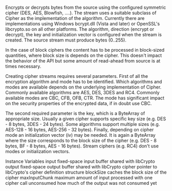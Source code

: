 Encrypts or decrypts bytes from the source using the configured symmetric cipher (DES, AES, Blowfish, ....). The stream uses a suitable subclass of Cipher as the implementation of the algorithm. Currently there are implementations using Windows bcrypt.dll (Vista and later) or OpenSSL's libcrypto.so on all other platforms. The algorithm, direction (encrypt or decrypt), the key and initialization vector is configured when the stream is created. The source stream must produce bytes (0..255).

In the case of block ciphers the content has to be processed in block-sized quantities, where block size is depends on the cipher. This doesn't impact the behavior of the API but some amount of read-ahead from source is at times necessary.

Creating cipher streams requires several parameters. First of all the encryption algorithm and mode has to be identified. Which algorithms and modes are available depends on the underlying implementation of Cipher. Commonly available algorithms are AES, DES, 3DES and RC4. Commonly available modes are CBC, CFB, OFB, CTR. The mode has significant impact on the security properties of the encrypted data, if in doubt use CBC.

The second required parameter is the key, which is a ByteArray of appropriate size. Usually a given cipher supports specific key size (e.g. DES - 8 bytes, 3DES - 24 bytes). Some algorithms support multiple sizes (e.g. AES-128 - 16 bytes, AES-256 - 32 bytes). Finally, depending on cipher mode an initialization vector (iv) may be needed. It is again a ByteArray where the size corresponds to the block size of the cipher (e.g. DES - 8 bytes, BF - 8 bytes, AES - 16 bytes). Stream ciphers (e.g. RC4) don't use modes or initialization vectors.

Instance Variables
	input	<ByteArray> fixed-space input buffer shared with libCrypto
	output	<ByteArray> fixed-space output buffer shared with libCrypto
	cipher	<CPointer> pointer to libCrypto's cipher definition structure
	blockSize	<SmallInteger> caches the block size of the cipher
	maxInputChunk	<SmallInteger> maximum amount of input processed with one cipher call
	unconsumed	<SmallInteger> how much of the output was not consumed yet

